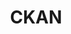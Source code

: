 ---
blog: https://ckan.org/blog/
colors:
- '#F03B41'
- '#E3EB1F'
git: https://github.com/ckan
images:
- ckan-ar21.svg
- ckan-icon.svg
logohandle: ckan
sort: ckan
title: CKAN
twitter: https://x.com/ckanproject
website: https://ckan.org/
wikipedia: https://en.wikipedia.org/wiki/CKAN
---